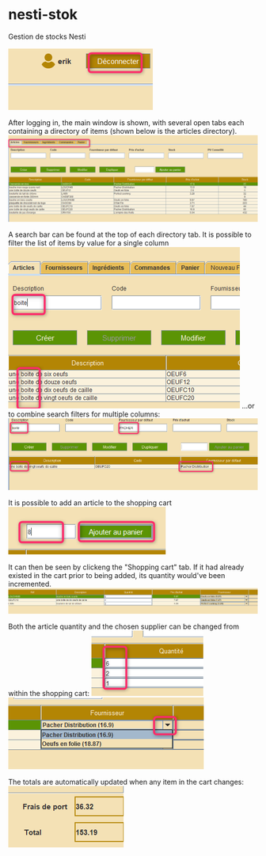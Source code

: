 # nesti-stok

Gestion de stocks Nesti



![](src/main/resources/readme/disconnect.png)

After logging in, the main window is shown, with several open tabs each containing a directory of items (shown below is the articles directory).
![](src/main/resources/readme/directoryArticle.png)

A search bar can be found at the top of each directory tab. It is possible to filter the list of items by value for a single column
![](src/main/resources/readme/searchBar1.png)
...or to combine search filters for multiple columns:
![](src/main/resources/readme/searchBar2.png)

It is possible to add an article to the shopping cart
![](src/main/resources/readme/addToCart.png)

It can then be seen by clickeng the "Shopping cart" tab. If it had already existed in the cart prior to being added, its quantity would've been incremented.
![](src/main/resources/readme/cartFull.png)

Both the article quantity and the chosen supplier can be changed from within the shopping cart:
![](src/main/resources/readme/CartChangeQuantity.png)
![](src/main/resources/readme/CartChangeSupplier.png)

The totals are automatically updated when any item in the cart changes:
![](src/main/resources/readme/CartSum.png)
